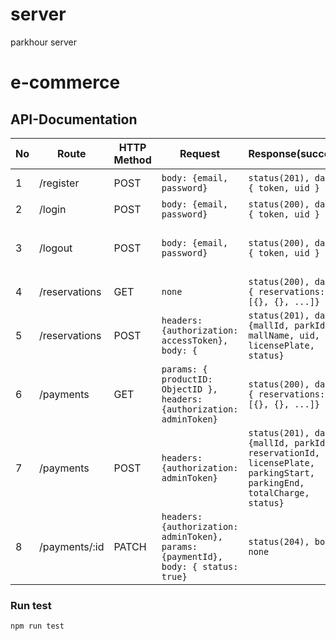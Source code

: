 # server
parkhour server

# e-commerce

## API-Documentation

|No|Route|HTTP Method|Request|Response(success)|Description|
|---|---|---|---|---|---|
1|/register| POST|```body: {email, password} ``` | ``` status(201), data: { token, uid } ```|User Register |
2|/login|POST|```body: {email, password} ```|``` status(200), data: { token, uid } ```|  User login|
3|/logout|POST|```body: {email, password} ```|``` status(200), data: { token, uid } ```|  User logout- firebase signout|
4|/reservations| GET | ``` none ``` | ```status(200), data: { reservations: [{}, {}, ...]} ``` | Get all reservations
5|/reservations| POST| ```headers: {authorization: accessToken}, body: { ```| ```status(201), data: {mallId, parkId, mallName, uid, licensePlate, status} ``` | Add reservation
6|/payments| GET | ``` params: { productID: ObjectID }, headers:{authorization: adminToken} ``` | ```status(200), data: { reservations: [{}, {}, ...]} ```|Get all payments history
7|/payments| POST |```headers: {authorization: adminToken}```| ```status(201), data: {mallId, parkId, reservationId, licensePlate, parkingStart, parkingEnd, totalCharge, status} ``` | Create a payment detail
8|/payments/:id| PATCH | ```headers: {authorization: adminToken}, params: {paymentId}, body: { status: true}``` | ```status(204), body: none ```|   Complete a payment detail |


### Run test
```
npm run test
```
